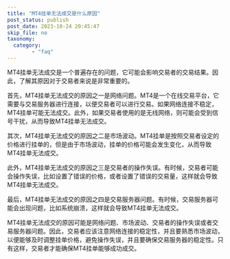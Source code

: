 ```yaml
---
title: "MT4挂单无法成交是什么原因"
post_status: publish
post_date: 2023-10-24 20:45:47
skip_file: no
taxonomy:
  category:
        - "faq"
---
```


MT4挂单无法成交是一个普遍存在的问题，它可能会影响交易者的交易结果。因此，了解其原因对于交易者来说是非常重要的。

首先，MT4挂单无法成交的原因之一是网络问题。MT4是一个在线交易平台，它需要与交易服务器进行连接，以便交易者可以进行交易。如果网络连接不稳定，MT4挂单可能无法成交。此外，如果交易者使用的是无线网络，则可能会受到信号干扰，从而导致MT4挂单无法成交。

其次，MT4挂单无法成交的原因之二是市场波动。MT4挂单是按照交易者设定的价格进行挂单的，但是由于市场波动，挂单的价格可能会发生变化，从而导致MT4挂单无法成交。

此外，MT4挂单无法成交的原因之三是交易者的操作失误。有时候，交易者可能会操作失误，比如设置了错误的价格，或者设置了错误的交易量，这样就会导致MT4挂单无法成交。

最后，MT4挂单无法成交的原因之四是交易服务器问题。有时候，交易服务器可能会出现问题，比如系统崩溃，这样就会导致MT4挂单无法成交。

MT4挂单无法成交的原因可能是网络问题、市场波动、交易者的操作失误或者交易服务器问题。因此，交易者应该注意网络连接的稳定性，并且要熟悉市场波动，以便能够及时调整挂单价格，避免操作失误，并且要确保交易服务器的稳定性。只有这样，交易者才能确保MT4挂单能够成功成交。
